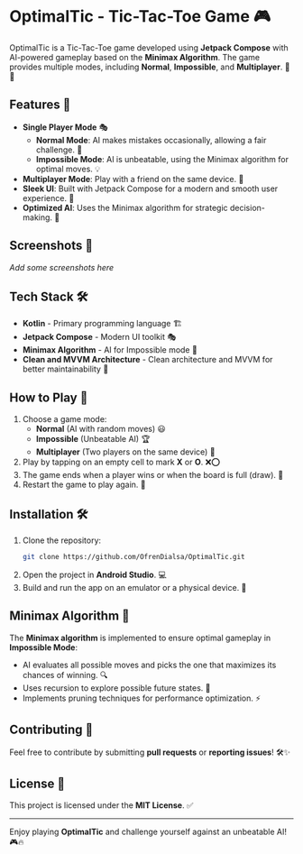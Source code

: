 # OptimalTic - Tic-Tac-Toe Game 🎮

OptimalTic is a Tic-Tac-Toe game developed using **Jetpack Compose** with AI-powered gameplay based on the **Minimax Algorithm**. The game provides multiple modes, including **Normal**, **Impossible**, and **Multiplayer**. 🤖✨

## Features 🚀

- **Single Player Mode** 🎭
  - **Normal Mode**: AI makes mistakes occasionally, allowing a fair challenge. 🤔
  - **Impossible Mode**: AI is unbeatable, using the Minimax algorithm for optimal moves. 💡
- **Multiplayer Mode**: Play with a friend on the same device. 👥
- **Sleek UI**: Built with Jetpack Compose for a modern and smooth user experience. 🎨
- **Optimized AI**: Uses the Minimax algorithm for strategic decision-making. 🧠

## Screenshots 📸

_Add some screenshots here_

## Tech Stack 🛠️

- **Kotlin** - Primary programming language 🏗️
- **Jetpack Compose** - Modern UI toolkit 🎭
- **Minimax Algorithm** - AI for Impossible mode 🤖
- **Clean and MVVM Architecture** - Clean architecture and MVVM for better maintainability 📌

## How to Play 🎲

1. Choose a game mode:
   - **Normal** (AI with random moves) 😃
   - **Impossible** (Unbeatable AI) 🏆
   - **Multiplayer** (Two players on the same device) 👫
2. Play by tapping on an empty cell to mark **X** or **O**. ❌⭕
3. The game ends when a player wins or when the board is full (draw). 🎉
4. Restart the game to play again. 🔄

## Installation 🛠️

1. Clone the repository:
   ```bash
   git clone https://github.com/OfrenDialsa/OptimalTic.git
   ```
2. Open the project in **Android Studio**. 💻
3. Build and run the app on an emulator or a physical device. 📱

## Minimax Algorithm 🤖

The **Minimax algorithm** is implemented to ensure optimal gameplay in **Impossible Mode**:
- AI evaluates all possible moves and picks the one that maximizes its chances of winning. 🔍
- Uses recursion to explore possible future states. 🔄
- Implements pruning techniques for performance optimization. ⚡

## Contributing 🤝

Feel free to contribute by submitting **pull requests** or **reporting issues**! 🛠️✨

## License 📜

This project is licensed under the **MIT License**. ✅

---

Enjoy playing **OptimalTic** and challenge yourself against an unbeatable AI! 🎮🔥


